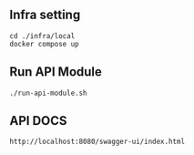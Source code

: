 ## Infra setting
```text
cd ./infra/local
docker compose up
```

## Run API Module
```
./run-api-module.sh
```

## API DOCS
```
http://localhost:8080/swagger-ui/index.html
```

